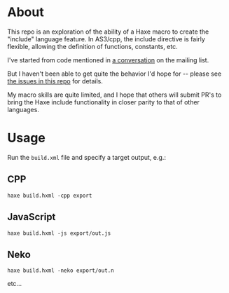 About
=====

This repo is an exploration of the ability of a Haxe macro to create
the "include" language feature. In AS3/cpp, the include directive is
fairly flexible, allowing the definition of functions, constants, etc.

I've started from code mentioned in [a conversation](https://groups.google.com/forum/?hl=en#!searchin/haxelang/subject$3Ainclude/haxelang/AeoT7VFKEmw/lCCmL76kr7cJ) on the mailing list.

But I haven't been able to get quite the behavior I'd hope for -- please
see [the issues in this repo](https://github.com/jcward/haxe-includes/issues) for details.

My macro skills are quite limited, and I hope that others will submit
PR's to bring the Haxe include functionality in closer parity to that
of other languages.

Usage
=====

Run the `build.xml` file and specify a target output, e.g.:

CPP
---
`haxe build.hxml -cpp export`

JavaScript
----------
`haxe build.hxml -js export/out.js`

Neko
----
`haxe build.hxml -neko export/out.n`

etc...
